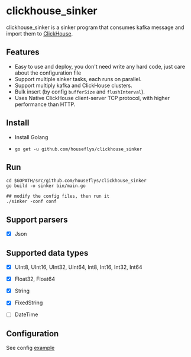 # clickhouse_sinker

clickhouse_sinker is a sinker program that consumes kafka message and import them to [ClickHouse](https://clickhouse.yandex/).

## Features

* Easy to use and deploy, you don't need write any hard code, just care about the configuration file
* Support multiple sinker tasks, each runs on parallel.
* Support multiply kafka and ClickHouse clusters.
* Bulk insert (by config `bufferSize` and `flushInterval`).
* Uses Native ClickHouse client-server TCP protocol, with higher performance than HTTP.

## Install 

* Install Golang

* `go get -u github.com/houseflys/clickhouse_sinker`


## Run

```
cd $GOPATH/src/github.com/houseflys/clickhouse_sinker
go build -o sinker bin/main.go

## modify the config files, then run it
./sinker -conf conf
```

## Support parsers

* [x] Json

## Supported data types

* [x] UInt8, UInt16, UInt32, UInt64, Int8, Int16, Int32, Int64
* [x] Float32, Float64
* [x] String
* [x] FixedString
* [ ] DateTime


## Configuration

See config [example](./conf/config.json)

